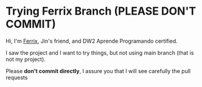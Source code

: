 # Trying Ferrix Branch (PLEASE DON'T COMMIT)

Hi, I'm [Ferrix](https://github.com/FedericoPorras), Jin's friend, and DW2 Aprende Programando certified.

I saw the project and I want to try things, but not using main branch (that is not my project).

Please **don't commit directly**, I assure you that I will see carefully the pull requests
